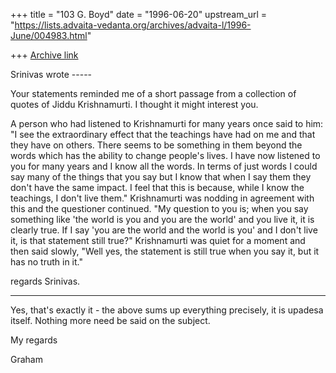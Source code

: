 +++
title = "103 G. Boyd"
date = "1996-06-20"
upstream_url = "https://lists.advaita-vedanta.org/archives/advaita-l/1996-June/004983.html"

+++
[Archive link](https://lists.advaita-vedanta.org/archives/advaita-l/1996-June/004983.html)

Srinivas wrote -----

Your statements reminded me of a short passage from a collection of quotes
of Jiddu Krishnamurti. I thought it might interest you.

   A person who had listened to Krishnamurti for many years once said to
   him: "I see the extraordinary effect that the teachings have had on me
   and that they have on others. There seems to be something in them
   beyond the words which has the ability to change people's lives. I
   have now listened to you for many years and I know all the words. In
   terms of just words I could say many of the things that you say but I
   know that when I say them they don't have the same impact. I feel that
   this is because, while I know the teachings, I don't live them."
   Krishnamurti was nodding in agreement with this and the questioner
   continued. "My question to you is; when you say something like 'the
   world is you and you are the world' and you live it, it is clearly
   true. If I say 'you are the world and the world is you' and I don't
   live it, is that statement still true?" Krishnamurti was quiet for a
   moment and then said slowly, "Well yes, the statement is still true
   when you say it, but it has no truth in it."

regards
Srinivas.

----------------------------

Yes, that's exactly it - the above sums up everything precisely, it is upadesa
itself. Nothing more need be said on the subject.

My regards

Graham

